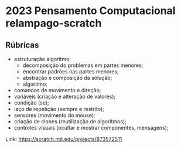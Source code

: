 # 2023 Pensamento Computacional relampago-scratch

## Rúbricas

* estruturação algorítmo:
  * decomposição do problemas em partes menores;
  * encontrar padrões nas partes menores;
  * abstração e composição da solução;
  * algorítmo;
* comandos de movimento e direção;
* variáveis (criação e alteração de valores);
* condição (se);
* laço de repetição (sempre e restrito);
* sensores (movimento do mouse);
* criação de clones (reutilização de algorítmos);
* controles visuais (ocultar e mostrar componentes, mensagens);

Link: https://scratch.mit.edu/projects/873572511
